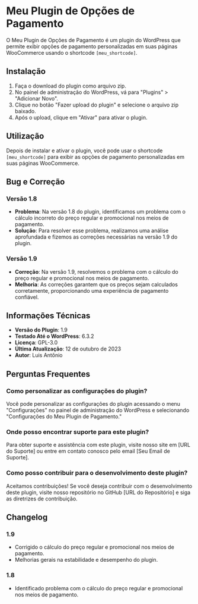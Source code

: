 # Meu Plugin de Opções de Pagamento

O Meu Plugin de Opções de Pagamento é um plugin do WordPress que permite exibir opções de pagamento personalizadas em suas páginas WooCommerce usando o shortcode `[meu_shortcode]`.

## Instalação

1. Faça o download do plugin como arquivo zip.
2. No painel de administração do WordPress, vá para "Plugins" > "Adicionar Novo".
3. Clique no botão "Fazer upload do plugin" e selecione o arquivo zip baixado.
4. Após o upload, clique em "Ativar" para ativar o plugin.

## Utilização

Depois de instalar e ativar o plugin, você pode usar o shortcode `[meu_shortcode]` para exibir as opções de pagamento personalizadas em suas páginas WooCommerce.

## Bug e Correção

### Versão 1.8

- **Problema**: Na versão 1.8 do plugin, identificamos um problema com o cálculo incorreto do preço regular e promocional nos meios de pagamento.
- **Solução**: Para resolver esse problema, realizamos uma análise aprofundada e fizemos as correções necessárias na versão 1.9 do plugin.

### Versão 1.9

- **Correção**: Na versão 1.9, resolvemos o problema com o cálculo do preço regular e promocional nos meios de pagamento.
- **Melhoria**: As correções garantem que os preços sejam calculados corretamente, proporcionando uma experiência de pagamento confiável.

## Informações Técnicas

- **Versão do Plugin**: 1.9
- **Testado Até o WordPress**: 6.3.2
- **Licença**: GPL-3.0
- **Última Atualização**: 12 de outubro de 2023
- **Autor**: Luis Antônio 

## Perguntas Frequentes

### Como personalizar as configurações do plugin?

Você pode personalizar as configurações do plugin acessando o menu "Configurações" no painel de administração do WordPress e selecionando "Configurações do Meu Plugin de Pagamento."

### Onde posso encontrar suporte para este plugin?

Para obter suporte e assistência com este plugin, visite nosso site em [URL do Suporte] ou entre em contato conosco pelo email [Seu Email de Suporte].

### Como posso contribuir para o desenvolvimento deste plugin?

Aceitamos contribuições! Se você deseja contribuir com o desenvolvimento deste plugin, visite nosso repositório no GitHub [URL do Repositório] e siga as diretrizes de contribuição.

## Changelog

### 1.9
- Corrigido o cálculo do preço regular e promocional nos meios de pagamento.
- Melhorias gerais na estabilidade e desempenho do plugin.

### 1.8
- Identificado problema com o cálculo do preço regular e promocional nos meios de pagamento.
